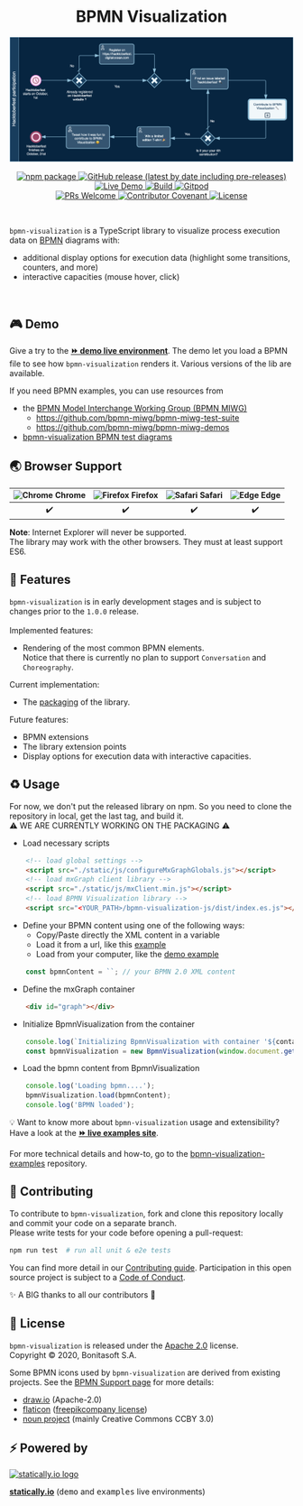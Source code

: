 <h1 align="center">BPMN Visualization</h1>
<div align="center">
    <p align="center"> <img title="BPMN Visualization" src="docs/images/diagram-hacktoberfest-example.png"></p>
    <p align="center"> 
        <a href="https://npmjs.org/package/bpmn-visualization">
          <img alt="npm package" src="https://img.shields.io/npm/v/bpmn-visualization.svg?color=orange"> 
        </a> 
        <a href="https://github.com/process-analytics/bpmn-visualization-js/releases">
          <img alt="GitHub release (latest by date including pre-releases)" src="https://img.shields.io/github/v/release/process-analytics/bpmn-visualization-js?color=orange&include_prereleases"> 
        </a> 
        <a href="https://cdn.statically.io/gh/process-analytics/bpmn-visualization-examples/master/demo/index.html">
          <img alt="Live Demo" src="https://img.shields.io/badge/demo-online-blueviolet.svg"> 
        </a> 
        <a href="https://github.com/process-analytics/bpmn-visualization-js/actions">
        <img alt="Build" src="https://github.com/process-analytics/bpmn-visualization-js/workflows/Build/badge.svg"> 
        </a> 
        <a href="https://gitpod.io/#https://github.com/process-analytics/bpmn-visualization-js" target="_blank">
        <img alt="Gitpod" src="https://img.shields.io/badge/Gitpod-ready--to--code-chartreuse?logo=gitpod"> 
        </a> 
        <br>
        <a href="CONTRIBUTING.md">
        <img alt="PRs Welcome" src="https://img.shields.io/badge/PRs-welcome-ff69b4.svg?style=flat-square"> 
        </a> 
        <a href="CODE_OF_CONDUCT.md">
        <img alt="Contributor Covenant" src="https://img.shields.io/badge/Contributor%20Covenant-v2.0%20adopted-ff69b4.svg"> 
        </a> 
        <a href="LICENSE">
        <img alt="License" src="https://img.shields.io/github/license/process-analytics/bpmn-visualization-js?color=blue"> 
        </a>
    </p>
</div>  
<br>

`bpmn-visualization` is a TypeScript library to visualize process execution data on [BPMN](https://www.omg.org/spec/BPMN/2.0.2/) diagrams with:
- additional display options for execution data (highlight some transitions, counters, and more)
- interactive capacities (mouse hover, click)

<br>


## 🎮 Demo

Give a try to the [__⏩ demo live environment__][demo-live-environment].
The demo let you load a BPMN file to see how `bpmn-visualization` renders it. Various versions of the lib are available. 

If you need BPMN examples, you can use resources from 
- the [BPMN Model Interchange Working Group (BPMN MIWG)](http://www.omgwiki.org/bpmn-miwg)
  - https://github.com/bpmn-miwg/bpmn-miwg-test-suite
  - https://github.com/bpmn-miwg/bpmn-miwg-demos
- [bpmn-visualization BPMN test diagrams](https://github.com/process-analytics/bpmn-visualization-examples/blob/master/bpmn-files/README.md)


## 🌏 Browser Support

| <img src="https://www.google.com/chrome/static/images/chrome-logo.svg" alt="Chrome" width="18px" height="18px" /> Chrome | <img src="https://user-media-prod-cdn.itsre-sumo.mozilla.net/uploads/products/2020-04-14-08-36-13-8dda6f.png" alt="Firefox" width="18px" height="18px" /> Firefox | <img src="https://developer.apple.com/assets/elements/icons/safari/safari-96x96.png" alt="Safari" width="18px" height="18px" /> Safari | <img src="https://avatars0.githubusercontent.com/u/11354582?s=200&v=4" alt="Edge" width="18px" height="18px" /> Edge |
| :---------: | :---------: | :---------: | :---------: |
|  ✔️ |  ✔️ |  ✔️ |  ✔️ |

**Note**: Internet Explorer will never be supported. \
The library may work with the other browsers. They must at least support ES6.

## 🎨 Features

`bpmn-visualization` is in early development stages and is subject to changes prior to the `1.0.0` release.\
\
Implemented features:
- Rendering of the most common BPMN elements.  
Notice that there is currently no plan to support `Conversation` and `Choreography`.

Current implementation:
- The [packaging](https://github.com/process-analytics/bpmn-visualization-js/milestone/18) of the library.

Future features:
- BPMN extensions
- The library extension points
- Display options for execution data with interactive capacities.


## ♻️ Usage
For now, we don't put the released library on npm. So you need to clone the repository in local, get the last tag, and build it. \
⚠️ WE ARE CURRENTLY WORKING ON THE PACKAGING ⚠️

* Load necessary scripts 
```html
    <!-- load global settings -->
    <script src="./static/js/configureMxGraphGlobals.js"></script>
    <!-- load mxGraph client library -->
    <script src="./static/js/mxClient.min.js"></script>
    <!-- load BPMN Visualization library -->
    <script src="<YOUR_PATH>/bpmn-visualization-js/dist/index.es.js"></script>
```
* Define your BPMN content using one of the following ways:
  * Copy/Paste directly the XML content in a variable
  * Load it from a url, like this [example](https://github.com/process-analytics/bpmn-visualization-examples/blob/master/examples/load-remote-bpmn-diagrams/index.html)
  * Load from your computer, like the [demo example](https://github.com/process-analytics/bpmn-visualization-js/blob/master/src/demo/index.ts)
```javascript
    const bpmnContent = ``; // your BPMN 2.0 XML content
```
* Define the mxGraph container
```html
    <div id="graph"></div>
```
* Initialize BpmnVisualization from the container
```javascript
    console.log(`Initializing BpmnVisualization with container '${container}'...`);
    const bpmnVisualization = new BpmnVisualization(window.document.getElementById(container));  
```
* Load the bpmn content from BpmnVisualization
```javascript
    console.log('Loading bpmn....');
    bpmnVisualization.load(bpmnContent);
    console.log('BPMN loaded');
```

💡 Want to know more about `bpmn-visualization` usage and extensibility? Have a look at the
[__⏩ live examples site__](https://cdn.statically.io/gh/process-analytics/bpmn-visualization-examples/master/examples/index.html).

For more technical details and how-to, go to the [bpmn-visualization-examples](https://github.com/process-analytics/bpmn-visualization-examples/)
repository.

## 🔧 Contributing

To contribute to `bpmn-visualization`, fork and clone this repository locally and commit your code on a separate branch. \
Please write tests for your code before opening a pull-request:

```sh
npm run test  # run all unit & e2e tests
```

You can find more detail in our [Contributing guide](CONTRIBUTING.md). Participation in this open source project is subject to a [Code of Conduct](CODE_OF_CONDUCT.md).

✨ A BIG thanks to all our contributors 🙂


## 📃 License

`bpmn-visualization` is released under the [Apache 2.0](LICENSE) license. \
Copyright &copy; 2020, Bonitasoft S.A.

Some BPMN icons used by `bpmn-visualization` are derived from existing projects. See the [BPMN Support page](docs/bpmn-support.adoc)
for more details:
- [draw.io](https://github.com/jgraph/drawio) (Apache-2.0)
- [flaticon](https://www.flaticon.com) ([freepikcompany license](https://www.freepikcompany.com/legal#nav-flaticon))
- [noun project](https://thenounproject.com/) (mainly Creative Commons CCBY 3.0)


## ⚡ Powered by

[![statically.io logo](https://statically.io/icons/icon-96x96.png "statically.io")](https://statically.io)

**[statically.io](https://statically.io)** (<kbd>demo</kbd> and <kbd>examples</kbd> live environments)


[demo-live-environment]: https://cdn.statically.io/gh/process-analytics/bpmn-visualization-examples/master/demo/index.html
